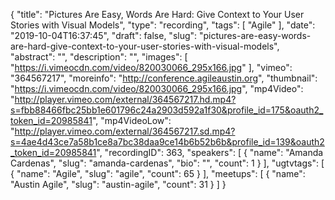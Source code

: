 {
  "title": "Pictures Are Easy, Words Are Hard: Give Context to Your User Stories with Visual Models",
  "type": "recording",
  "tags": [
    "Agile"
  ],
  "date": "2019-10-04T16:37:45",
  "draft": false,
  "slug": "pictures-are-easy-words-are-hard-give-context-to-your-user-stories-with-visual-models",
  "abstract": "",
  "description": "",
  "images": [
    "https://i.vimeocdn.com/video/820030066_295x166.jpg"
  ],
  "vimeo": "364567217",
  "moreinfo": "http://conference.agileaustin.org",
  "thumbnail": "https://i.vimeocdn.com/video/820030066_295x166.jpg",
  "mp4Video": "http://player.vimeo.com/external/364567217.hd.mp4?s=fbb88466fbc25bb1e601796c24a2903d592a1f30&profile_id=175&oauth2_token_id=20985841",
  "mp4VideoLow": "http://player.vimeo.com/external/364567217.sd.mp4?s=4ae4d43ce7a58b1ce8a7bc38daa9ce14b6b52b6b&profile_id=139&oauth2_token_id=20985841",
  "recordingID": 363,
  "speakers": [
    {
      "name": "Amanda Cardenas",
      "slug": "amanda-cardenas",
      "bio": "",
      "count": 1
    }
  ],
  "ugtvtags": [
    {
      "name": "Agile",
      "slug": "agile",
      "count": 65
    }
  ],
  "meetups": [
    {
      "name": "Austin Agile",
      "slug": "austin-agile",
      "count": 31
    }
  ]
}